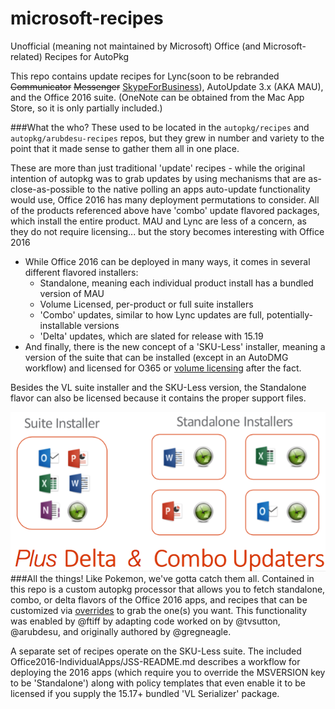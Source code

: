 # microsoft-recipes
Unofficial (meaning not maintained by Microsoft) Office (and Microsoft-related) Recipes for AutoPkg

This repo contains update recipes for Lync(soon to be rebranded ~~Communicator~~ ~~Messenger~~ [SkypeForBusiness](https://support.office.com/en-us/article/Lync-is-now-Skype-for-Business-—-see-what-s-new-aba02d7e-c801-4a82-bccd-e7207240f612)), AutoUpdate 3.x (AKA MAU), and the Office 2016 suite. (OneNote can be obtained from the Mac App Store, so it is only partially included.)

###What the who?
These used to be located in the `autopkg/recipes` and `autopkg/arubdesu-recipes` repos, but they grew in number and variety to the point that it made sense to gather them all in one place.

These are more than just traditional 'update' recipes - while the original intention of autopkg was to grab updates by using mechanisms that are as-close-as-possible to the native polling an apps auto-update functionality would use, Office 2016 has many deployment permutations to consider. All of the products referenced above have 'combo' update flavored packages, which install the entire product. MAU and Lync are less of a concern, as they do not require licensing... but the story becomes interesting with Office 2016

- While Office 2016 can be deployed in many ways, it comes in several different flavored installers:
	- Standalone, meaning each individual product install has a bundled version of MAU
	- Volume Licensed, per-product or full suite installers
	- 'Combo' updates, similar to how Lync updates are full, potentially-installable versions
	- 'Delta' updates, which are slated for release with 15.19
- And finally, there is the new concept of a 'SKU-Less' installer, meaning a version of the suite that can be installed (except in an AutoDMG workflow) and licensed for O365 or [volume licensing](https://clburlison.com/demystify-office2016/#vl-serializer) after the fact.

Besides the VL suite installer and the SKU-Less version, the Standalone flavor can also be licensed because it contains the proper support files.


![Image](BreakdownGraphic.png)
###All the things!
Like Pokemon, we've gotta catch them all. Contained in this repo is a custom autopkg processor that allows you to fetch standalone, combo, or delta flavors of the Office 2016 apps, and recipes that can be customized via [overrides](https://github.com/autopkg/autopkg/wiki/FAQ#can-i-change-a-recipe-to-do-x-instead-of-y-do-i-use-overrides-for-that) to grab the one(s) you want. This functionality was enabled by @ftiff by adapting code worked on by @tvsutton, @arubdesu, and originally authored by @gregneagle. 

A separate set of recipes operate on the SKU-Less suite. The included Office2016-IndividualApps/JSS-README.md describes a workflow for deploying the 2016 apps (which require you to override the MSVERSION key to be 'Standalone') along with policy templates that even enable it to be licensed if you supply the 15.17+ bundled 'VL Serializer' package.
